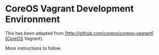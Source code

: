 # CoreOS Vagrant Development Environment

This has been adapted from [http://github.com/coreos/coreos-vagrant](CoreOS Vagrant).

More instructions to follow.

